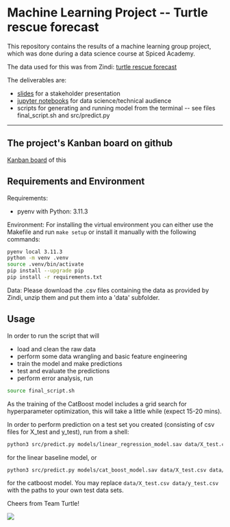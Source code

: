 # Machine Learning Project -- Turtle rescue forecast

This repository contains the results of a machine learning group project, which was done during a data science course at Spiced Academy.

The data used for this was from Zindi:
 [turtle rescue forecast](https://zindi.africa/competitions/turtle-rescue-forecast-challenge)  

The deliverables are:
* [slides](turtle_stakeholder_slides.pdf) for a stakeholder presentation
* [jupyter notebooks](notebooks/) for data science/technical audience
* scripts for generating and running model from the terminal -- see files final_script.sh and src/predict.py

---

## The project's Kanban board on github

[Kanban board](https://github.com/users/RiptideDS/projects/1) of this 

## Requirements and Environment

Requirements:
- pyenv with Python: 3.11.3

Environment: 
For installing the virtual environment you can either use the Makefile and run `make setup` or install it manually with the following commands: 

```Bash
pyenv local 3.11.3
python -m venv .venv
source .venv/bin/activate
pip install --upgrade pip
pip install -r requirements.txt
```

Data: 
Please download the .csv files containing the data as provided by Zindi, unzip them and put them into a 'data' subfolder. 


## Usage

In order to run the script that will
* load and clean the raw data
* perform some data wrangling and basic feature engineering 
* train the model and make predictions
* test and evaluate the predictions
* perform error analysis,
run

```bash
source final_script.sh
```

As the training of the CatBoost model includes a grid search for hyperparameter optimization, this will take a little while (expect 15-20 mins).



In order to perform prediction on a test set you created (consisting of csv files for X_test and y_test), run from a shell:

```bash
python3 src/predict.py models/linear_regression_model.sav data/X_test.csv data/y_test.csv
``` 
for the linear baseline model, or

```bash
python3 src/predict.py models/cat_boost_model.sav data/X_test.csv data/y_test.csv
```
for the catboost model. You may replace ```data/X_test.csv data/y_test.csv``` with the paths to your own test data sets.

Cheers from Team Turtle!

![](https://vignette.wikia.nocookie.net/great-characters/images/b/bb/TMNT.jpeg/revision/latest?cb=20200716144943)



